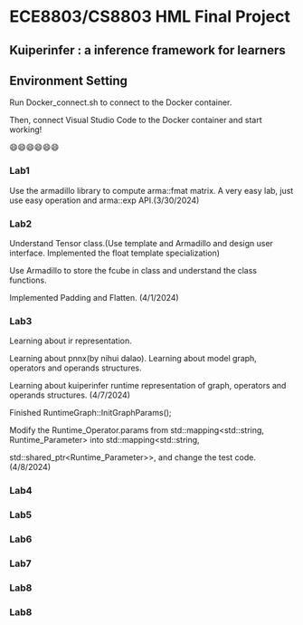# ECE8803/CS8803 HML Final Project

## Kuiperinfer : a inference framework for learners

## Environment Setting
Run Docker_connect.sh to connect to the Docker container. 

Then, connect Visual Studio Code to the Docker container and start working!

:smile::smile::smile::smile::smile::smile:

### Lab1
Use the armadillo library to compute arma::fmat matrix.
A very easy lab, just use easy operation and arma::exp API.(3/30/2024)

### Lab2
Understand Tensor class.(Use template and Armadillo and design user interface. Implemented the float template specialization)
    
Use Armadillo to store the fcube in class and understand the class functions.

Implemented Padding and Flatten. (4/1/2024) 

### Lab3
Learning about ir representation. 

Learning about pnnx(by nihui dalao). Learning about model graph, operators and operands structures. 

Learning about kuiperinfer runtime representation of graph, operators and operands structures. (4/7/2024)

Finished RuntimeGraph::InitGraphParams();

Modify the Runtime_Operator.params from std::mapping<std::string, Runtime_Parameter> into std::mapping<std::string, 

std::shared_ptr<Runtime_Parameter>>, and change the test code. (4/8/2024)

### Lab4

### Lab5

### Lab6

### Lab7

### Lab8

### Lab8



